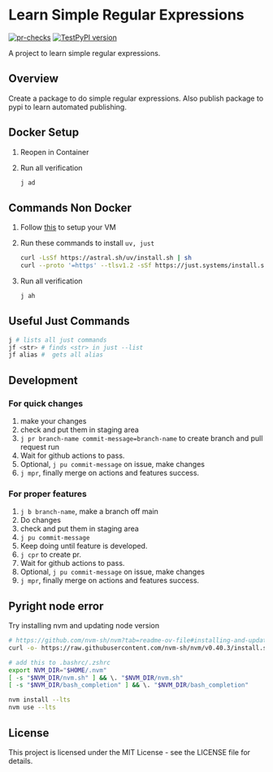 # Learn Simple Regular Expressions

[![pr-checks](https://github.com/rohit1998/sample_python_project/actions/workflows/pr-checks.yml/badge.svg)](https://github.com/rohit1998/sample_python_project/actions/workflows/pr-checks.yml)
[![TestPyPI version](https://img.shields.io/badge/dynamic/json?url=https://test.pypi.org/pypi/a-sample-python-project/json&label=TestPyPI&query=$.info.version)](https://test.pypi.org/project/a-sample-python-project/)

A project to learn simple regular expressions.

## Overview

Create a package to do simple regular expressions. Also publish package to pypi to learn automated publishing.

## Docker Setup

1. Reopen in Container
1. Run all verification

    ```bash
    j ad
    ```

## Commands Non Docker

1. Follow [this](docs/getting-started/vm-setup.md) to setup your VM
1. Run these commands to install `uv, just`

    ```bash
    curl -LsSf https://astral.sh/uv/install.sh | sh
    curl --proto '=https' --tlsv1.2 -sSf https://just.systems/install.sh | bash -s -- --to ~/.local/bin
    ```

1. Run all verification

    ```bash
    j ah
    ```

## Useful Just Commands

```bash
j # lists all just commands
jf <str> # finds <str> in just --list
jf alias #  gets all alias
```

## Development

### For quick changes

1. make your changes
1. check and put them in staging area
1. `j pr branch-name commit-message=branch-name` to create branch and pull request run
1. Wait for github actions to pass.
1. Optional, `j pu commit-message` on issue, make changes
1. `j mpr`, finally merge on actions and features success.

### For proper features

1. `j b branch-name`, make a branch off main
1. Do changes
1. check and put them in staging area
1. `j pu commit-message`
1. Keep doing until feature is developed.
1. `j cpr` to create pr.
1. Wait for github actions to pass.
1. Optional, `j pu commit-message` on issue, make changes
1. `j mpr`, finally merge on actions and features success.

## Pyright node error

Try installing nvm and updating node version

```bash
# https://github.com/nvm-sh/nvm?tab=readme-ov-file#installing-and-updating
curl -o- https://raw.githubusercontent.com/nvm-sh/nvm/v0.40.3/install.sh | bash

# add this to .bashrc/.zshrc
export NVM_DIR="$HOME/.nvm"
[ -s "$NVM_DIR/nvm.sh" ] && \. "$NVM_DIR/nvm.sh"
[ -s "$NVM_DIR/bash_completion" ] && \. "$NVM_DIR/bash_completion"

nvm install --lts
nvm use --lts
```

## License

This project is licensed under the MIT License - see the LICENSE file for details.
